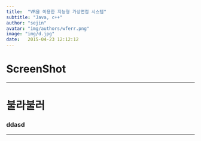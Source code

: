 ```yaml
---
title:  "VR을 이용한 지능형 가상면접 시스템"
subtitle: "Java, c++"
author: "sejin"
avatar: "img/authors/wferr.png"
image: "img/d.jpg"
date:   2015-04-23 12:12:12
---
```


# ScreenShot

- - -
# 불라불러

### ddasd 
- - -